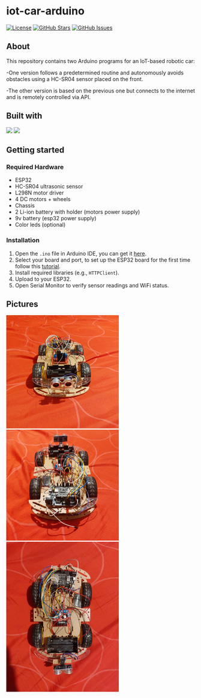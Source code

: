 # iot-car-arduino

[![License](https://img.shields.io/badge/license-MIT-blue.svg)](LICENSE)
[![GitHub Stars](https://img.shields.io/github/stars/Angelmmc/iot-car-arduino.svg)](https://github.com/Angelmmc/iot-car-arduino/stargazers)
[![GitHub Issues](https://img.shields.io/github/issues/Angelmmc/iot-car-arduino.svg)](https://github.com/Angelmmc/iot-car-arduino/issues)

## About 
This repository contains two Arduino programs for an IoT-based robotic car: 

-One version follows a predetermined routine and autonomously avoids obstacles using a HC-SR04 sensor placed on the front.

-The other version is based on the previous one but connects to the internet and is remotely controlled via API.

## Built with
<img src="https://img.shields.io/badge/Arduino_IDE-00979D?style=for-the-badge&logo=arduino&logoColor=white" />
<img src="https://img.shields.io/badge/espressif-E7352C?style=for-the-badge&logo=espressif&logoColor=white" />

##  Getting started 

###  Required Hardware

- ESP32 
- HC-SR04 ultrasonic sensor
- L298N motor driver
- 4 DC motors + wheels
- Chassis
- 2 Li-ion battery with holder (motors power supply)
- 9v battery (esp32 power supply)
- Color leds (optional)

### Installation 
1. Open the `.ino` file in Arduino IDE, you can get it [here](https://www.arduino.cc/en/software/).
2. Select your board and port, to set up the ESP32 board for the first time follow this [tutorial](https://www.youtube.com/watch?v=wsKTmlipQOE).
3. Install required libraries (e.g., `HTTPClient`).
4. Upload to your ESP32.
5. Open Serial Monitor to verify sensor readings and WiFi status.

## Pictures

<img src="https://github.com/Angelmmc/iot-car-arduino/blob/main/assets/car-front.jpg" width="300" />
<img src="https://github.com/Angelmmc/iot-car-arduino/blob/main/assets/car-rear.jpg" width="300" />
<img src="https://github.com/Angelmmc/iot-car-arduino/blob/main/assets/car-up.jpg" width="300" />

